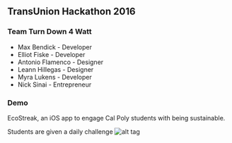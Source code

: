 ## TransUnion Hackathon 2016
### Team Turn Down 4 Watt

* Max Bendick - Developer
* Elliot Fiske - Developer
* Antonio Flamenco - Designer
* Leann Hillegas - Designer
* Myra Lukens - Developer
* Nick Sinai - Entrepreneur

### Demo
EcoStreak, an iOS app to engage Cal Poly students with being sustainable.

Students are given a daily challenge
![alt tag](polyhacks/challenges.PNG)

